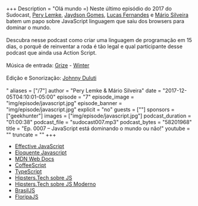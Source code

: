 +++
Description = "Olá mundo =) Neste último episódio do 2017 do Sudocast, [Pery Lemke](https://twitter.com/perylemke), [Jaydson Gomes](https://twitter.com/jaydson), [Lucas Fernandes](https://twitter.com/jaydson) e [Mário Silveira](https://twitter.com/dermarios) batem um papo sobre JavaScript linguagem que saiu dos browsers para dominar o mundo.<br/><br/> Descubra nesse podcast como criar uma linguagem de programação em 15 dias, o porquê de reinventar a roda é tão legal e qual participante desse podcast que ainda usa Action Script.<br/><br/> Música de entrada:  [Grize](https://www.facebook.com/grizeband/) - [Winter](https://www.youtube.com/watch?v=BRzrM5iBQ_I)<br/><br/> Edição e Sonorização: [Johnny Duluti](https://www.youtube.com/ferraduravideo)<br/><br/>"
aliases = ["/7"]
author = "Pery Lemke & Mário Silveira"
date = "2017-12-05T04:10:01-05:00"
episode = "7"
episode_image = "img/episode/javascript.jpg"
episode_banner = "img/episode/javascript.jpg"
explicit = "no"
guests = [""]
sponsors = ["geekhunter"]
images = ["img/episode/javascript.jpg"]
podcast_duration = "01:00:38"
podcast_file = "sudocast007.mp3"
podcast_bytes = "58201968"
title = "Ep. 0007 – JavaScript está dominando o mundo ou não!"
youtube = ""
truncate = ""
+++
* [Effective JavaScript](https://www.amazon.com/Effective-JavaScript-Specific-Software-Development/dp/0321812182)
* [Eloquente Javascript](http://braziljs.github.io/eloquente-javascript/)
* [MDN Web Docs](https://developer.mozilla.org/pt-BR/docs/Web/JavaScript)
* [CoffeeScript](http://coffeescript.org/)
* [TypeScript](https://www.typescriptlang.org/)
* [Hipsters.Tech sobre JS](https://hipsters.tech/o-reino-encantado-do-javascript-hipsters-38/)
* [Hipsters.Tech sobre JS Moderno](https://hipsters.tech/evolucao-e-especificacao-do-javascript-moderno/)
* [BrasilJS](https://braziljs.org/)
* [FloripaJS](https://www.meetup.com/pt-BR/floripajs/)